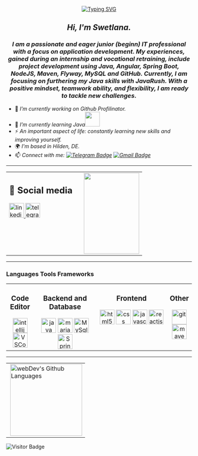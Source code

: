 <!--<style>
td, th {
   border: none!important;
}
h1, h3 {
background-image:linear-gradient(to right, #ff0000, #00ff00); 
-webkit-background-clip: text;
-webkit-text-fill-color: transparent;
}
</style>-->

<!-- [![Typing SVG](https://readme-typing-svg.herokuapp.com?font=SainsComic&size=35&duration=3000&pause=2000&color=19830B7B&background=83761100&center=true&multiline=true&random=false&width=435&lines=Hi%2C+I'm+Swetlana.)](https://git.io/typing-svg)
[![Typing SVG](https://readme-typing-svg.herokuapp.com?font=SainsComic&weight=900&size=35&duration=2000&pause=2000&color=19830B7B&background=83761100&vCenter=true&multiline=true&random=false&width=435&lines=Glad+to+see+you+here!)](https://git.io/typing-svg) -->
<div id ="header" align="center">
<p>
<a href="https://git.io/typing-svg"><img src="https://readme-typing-svg.herokuapp.com?font=SainsComic&weight=900&size=35&duration=3000&pause=2000&color=09521CDA&background=83761100&center=true&multiline=true&random=false&width=450&height=60&lines=Glad+to+see+you+here!" alt="Typing SVG" /></a>
<h2><em>Hi, I'm Swetlana.</em></h2>
</p>
<p><h3><em> I am a passionate and eager junior (beginn) IT professional with a focus on application development. My experiences, gained during an internship and vocational retraining, include project development using Java, Angular, Spring Boot, NodeJS, Maven, Flyway, MySQL and GitHub. Currently, I am focusing on furthering my Java skills with JavaRush. With a positive mindset, teamwork ability, and flexibility, I am ready to tackle new challenges.</em></h3></p>
</div>


<!--
**SwSa2022/SwSa2022** is a ✨ _special_ ✨ repository because its `README.md` (this file) appears on your GitHub profile.

Here are some ideas to get you started:

- 👯 I’m looking to collaborate on ...
- 🤔 I’m looking for help with ...
- 💬 Ask me about ...
- 😄 Pronouns: ...
- 📫 How to reach me: 
-->
- 🔭 *I’m currently working on Github Profilinator.*
- 🌱 *I’m currently learning Java*<img src="https://media.giphy.com/media/WUlplcMpOCEmTGBtBW/giphy.gif" width="40px">
- ⚡ *An important aspect of life: constantly learning new skills and improving yourself.*
- 🌍  *I'm based in Hilden, DE.*
- 📫 *Connect with me:  [![Telegram Badge](https://img.shields.io/badge/-SwetlanaSajzewa-blue?style=flat&logo=Telegram&logoColor=white)](https://t.me/SwSa40721) [![Gmail Badge](https://img.shields.io/badge/-Gmail-red?style=flat&logo=Gmail&logoColor=white)](mailto:anamess31@gmail.com)* 

---

<div>
<table ><tr><td valign="top" width="55%" border="none">
<div align="left"> 
<h2>🤝 Social media</h2>
<a href="https://www.linkedin.com/in/svsa-2023y02m %D0%B0%D0%BB%D0%B5%D0%BA%D1%81%D0%B5%D0%B9-%D1%84%D0%B8%D0%BB%D0%B8%D0%BC%D0%BE%D0%BD%D0%BE%D0%B2-2a0b07257/" target="_blank">
<img src="https://cdn-icons-png.flaticon.com/512/2504/2504799.png" width="40" height="40" alt="linkedin" />
</a>
<a href="https://t.me/SwSa40721" target="_blank">
<img src="https://cdn-icons-png.flaticon.com/512/2111/2111646.png" width="40" height="40" alt="telegram group" />
</a>
</div></td>
<!--<td valign="top" width="20%" border="0"></td>-->
<td valign="top" width="45%" border="0">
<div align="center"><img src="https://spotify-github-profile.vercel.app/api/view?uid=31if3f2whgtd3pz35u2ei3gpnyze&cover_image=true&theme=default&show_offline=false&background_color=121212&interchange=false&bar_color_cover=true" width="150"height="220"/></div>  </td>
</tr>
</table>
</div>

---

### Languages Tools Frameworks
<table><tr>
<td valign="top" width="15%" border="0" align="center">
<!-- <div align="center"> -->
<h3>Code Editor</h3>
<img src="https://cdn.jsdelivr.net/gh/devicons/devicon@latest/icons/intellij/intellij-original.svg" title="intellij" alt="intellij" width="40" height="40"/>
<img src="https://cdn.jsdelivr.net/gh/devicons/devicon@latest/icons/vscode/vscode-original.svg" title="VSCode" alt="VSCode" width="40" height="40"/>
<!-- </div> -->
</td>
<td valign="top" width="35%" border="0" align="center">
<!-- <div align="center"> -->
<h3>Backend and Database</h3>
<img src="https://cdn.jsdelivr.net/gh/devicons/devicon@latest/icons/java/java-original-wordmark.svg" title="java" alt="java" width="40" height="40"/>
<img src="https://cdn.jsdelivr.net/gh/devicons/devicon@latest/icons/mariadb/mariadb-original.svg" title="mariaDB" alt="mariaDB" width="40" height="40"/>
<img src="https://cdn.jsdelivr.net/gh/devicons/devicon@latest/icons/mysql/mysql-original.svg" title="MySql" alt="MySql" width="40" height="40"/>
<img src="https://cdn.jsdelivr.net/gh/devicons/devicon@latest/icons/spring/spring-original.svg" title="spring" alt="Spring" width="40" height="40"/></td>
<!-- </div> -->
<td valign="top" width="40%" border="0" align="center">
<!-- <div align="center"> -->
<h3>Frontend</h3>
<img src="https://cdn.jsdelivr.net/gh/devicons/devicon@latest/icons/html5/html5-original.svg" title="html5" alt="html5" width="40" height="40"/>
<img src="https://cdn.jsdelivr.net/gh/devicons/devicon@latest/icons/css3/css3-original.svg"  title="css" alt="css" width="40" height="40"/>
<img src="https://cdn.jsdelivr.net/gh/devicons/devicon@latest/icons/javascript/javascript-original.svg" title="javascript" alt="javascript" width="40" height="40"/>
<img src="https://cdn.jsdelivr.net/gh/devicons/devicon@latest/icons/react/react-original.svg"  title="ReactJS" alt="reactjs" width="40" height="40"/>
<!-- </div> -->
<td valign="top" width="15%" border="0" align="center">
<!-- <div align="center"> -->
<h3>Other</h3>
<img src="https://cdn.jsdelivr.net/gh/devicons/devicon@latest/icons/github/github-original.svg" title="git" alt="git" width="40" height="40"/>
<img src="https://cdn.jsdelivr.net/gh/devicons/devicon@latest/icons/maven/maven-original.svg" title="maven" alt="maven" width="40" height="40"/>
<!-- </div> -->
</tr></table>
<!-- <div align="center">
<img src="https://cdn.jsdelivr.net/gh/devicons/devicon@latest/icons/intellij/intellij-original.svg" title="intellij" alt="intellij" width="40" height="40"/>
<img src="https://cdn.jsdelivr.net/gh/devicons/devicon@latest/icons/vscode/vscode-original.svg" title="VSCode" alt="VSCode" width="40" height="40"/>
<img src="https://cdn.jsdelivr.net/gh/devicons/devicon@latest/icons/github/github-original.svg" title="git" alt="git" width="40" height="40"/>
<img src="https://cdn.jsdelivr.net/gh/devicons/devicon@latest/icons/spring/spring-original.svg" title="spring" alt="Spring" width="40" height="40"/>
<img src="https://cdn.jsdelivr.net/gh/devicons/devicon@latest/icons/maven/maven-original.svg" title="maven" alt="maven" width="40" height="40"/>
<img src="https://cdn.jsdelivr.net/gh/devicons/devicon@latest/icons/java/java-original-wordmark.svg" title="java" alt="java" width="40" height="40"/>
<img src="https://cdn.jsdelivr.net/gh/devicons/devicon@latest/icons/mariadb/mariadb-original.svg" title="mariaDB" alt="mariaDB" width="40" height="40"/>
<img src="https://cdn.jsdelivr.net/gh/devicons/devicon@latest/icons/mysql/mysql-original.svg" title="MySql" alt="MySql" width="40" height="40"/>
<img src="https://cdn.jsdelivr.net/gh/devicons/devicon@latest/icons/html5/html5-original.svg" title="html5" alt="html5" width="40" height="40"/>
<img src="https://cdn.jsdelivr.net/gh/devicons/devicon@latest/icons/css3/css3-original.svg"  title="css" alt="css" width="40" height="40"/>
<img src="https://cdn.jsdelivr.net/gh/devicons/devicon@latest/icons/javascript/javascript-original.svg" title="javascript" alt="javascript" width="40" height="40"/>
<img src="https://cdn.jsdelivr.net/gh/devicons/devicon@latest/icons/react/react-original.svg"  title="ReactJS" alt="reactjs" width="40" height="40"/>
</div>
 -->
 
---

<table>
  <tr>
    <!-- <td>
      <img align="left" src="http://github-readme-streak-stats.herokuapp.com?user=SwSa2022&theme=dark&background=000000" alt="webDev's Github stats" />
    </td> -->
    <td>
      <img height="195px" align="right" alt="webDev's Github Languages" src="https://github-readme-stats-sigma-five.vercel.app/api/top-langs/?username=SwSa2022&layout=compact&theme=vision-friendly-light" />
    </td>
  </tr>
</table>

![Visitor Badge](https://visitor-badge.laobi.icu/badge?page_id=SwSa2022)




































































